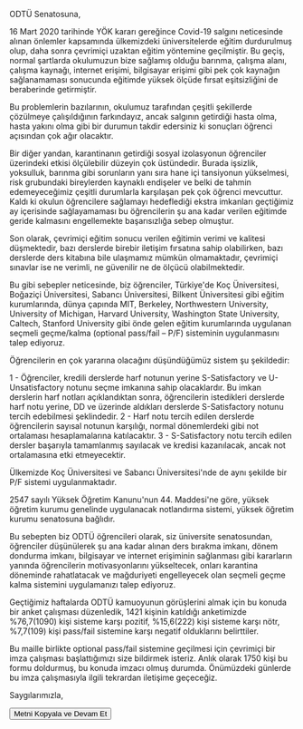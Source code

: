 ODTÜ Senatosuna,

16 Mart 2020 tarihinde YÖK kararı gereğince Covid-19 salgını neticesinde alınan önlemler kapsamında ülkemizdeki üniversitelerde eğitim durdurulmuş olup, daha sonra çevrimiçi uzaktan eğitim yöntemine geçilmiştir.
Bu geçiş, normal şartlarda okulumuzun bize sağlamış olduğu barınma, çalışma alanı, çalışma kaynağı, internet erişimi, bilgisayar erişimi gibi pek çok kaynağın sağlanamaması sonucunda eğitimde yüksek ölçüde fırsat eşitsizliğini de beraberinde getirmiştir.

Bu problemlerin bazılarının, okulumuz tarafından çeşitli şekillerde çözülmeye çalışıldığının farkındayız, ancak salgının getirdiği hasta olma, hasta yakını olma gibi bir durumun takdir edersiniz ki sonuçları öğrenci açısından çok ağır olacaktır.

Bir diğer yandan, karantinanın getirdiği sosyal izolasyonun öğrenciler üzerindeki etkisi ölçülebilir düzeyin çok üstündedir. Burada işsizlik, yoksulluk, barınma gibi sorunların yanı sıra hane içi tansiyonun yükselmesi, risk grubundaki bireylerden kaynaklı endişeler ve belki de tahmin edemeyeceğimiz çeşitli durumlarla karşılaşan pek çok öğrenci mevcuttur. Kaldı ki okulun öğrencilere sağlamayı hedeflediği ekstra imkanları geçtiğimiz ay içerisinde sağlayamaması bu öğrencilerin şu ana kadar verilen eğitimde geride kalmasını engellemekte başarısızlığa sebep olmuştur.

Son olarak, çevrimiçi eğitim sonucu verilen eğitimin verimi ve kalitesi düşmektedir, bazı derslerde birebir iletişim fırsatına sahip olabilirken, bazı derslerde ders kitabına bile ulaşmamız mümkün olmamaktadır, çevrimiçi sınavlar ise ne verimli, ne güvenilir ne de ölçücü olabilmektedir.

Bu gibi sebepler neticesinde, biz öğrenciler, Türkiye'de Koç Üniversitesi, Boğaziçi Üniversitesi, Sabancı Üniversitesi, Bilkent Üniversitesi gibi eğitim kurumlarında, dünya çapında MIT, Berkeley, Northwestern University, University of Michigan, Harvard University, Washington State University, Caltech, Stanford University gibi önde gelen eğitim kurumlarında uygulanan seçmeli geçme/kalma (optional pass/fail – P/F) sisteminin uygulanmasını talep ediyoruz.

Öğrencilerin en çok yararına olacağını düşündüğümüz sistem şu şekildedir:

1 - Öğrenciler, kredili derslerde harf notunun yerine S-Satisfactory ve U-Unsatisfactory notunu seçme imkanına sahip olacaklardır. Bu imkan derslerin harf notları açıklandıktan sonra, öğrencilerin istedikleri derslerde harf notu yerine, DD ve üzerinde aldıkları derslerde S-Satisfactory notunu tercih edebilmesi şeklindedir.
2 - Harf notu tercih edilen derslerde öğrencilerin sayısal notunun karşılığı, normal dönemlerdeki gibi not ortalaması hesaplamalarına katılacaktır.
3 - S-Satisfactory notu tercih edilen dersler başarıyla tamamlanmış sayılacak ve kredisi kazanılacak, ancak not ortalamasına etki etmeyecektir.

Ülkemizde Koç Üniversitesi ve Sabancı Üniversitesi'nde de aynı şekilde bir P/F sistemi uygulanmaktadır.

2547 sayılı Yüksek Öğretim Kanunu'nun 44. Maddesi'ne göre, yüksek öğretim kurumu genelinde uygulanacak notlandırma sistemi, yüksek öğretim kurumu senatosuna bağlıdır.

Bu sebepten biz ODTÜ öğrencileri olarak, siz üniversite senatosundan, öğrenciler düşünülerek şu ana kadar alınan ders bırakma imkanı, dönem dondurma imkanı, bilgisayar ve internet erişiminin sağlanması gibi kararların yanında öğrencilerin motivasyonlarını yükseltecek, onları karantina döneminde rahatlatacak ve mağduriyeti engelleyecek olan seçmeli geçme kalma sistemini uygulamanızı talep ediyoruz.

Geçtiğimiz haftalarda ODTÜ kamuoyunun görüşlerini almak için bu konuda bir anket çalışması düzenledik, 1421 kişinin katıldığı anketimizde %76,7(1090) kişi sisteme karşı pozitif, %15,6(222) kişi sisteme karşı nötr, %7,7(109) kişi pass/fail sistemine karşı negatif olduklarını belirttiler.

Bu maille birlikte optional pass/fail sistemine geçilmesi için çevrimiçi bir imza çalışması başlattığımızı size bildirmek isteriz. Anlık olarak 1750 kişi bu formu doldurmuş, bu konuda imzacı olmuş durumda. Önümüzdeki günlerde bu imza çalışmasıyla ilgili tekrardan iletişime geçeceğiz.

Saygılarımızla,

<textarea style="display: none;" id="textarea">
ODTÜ Senatosuna,

16 Mart 2020 tarihinde YÖK kararı gereğince Covid-19 salgını neticesinde alınan önlemler kapsamında ülkemizdeki üniversitelerde eğitim durdurulmuş olup, daha sonra çevrimiçi uzaktan eğitim yöntemine geçilmiştir.
Bu geçiş, normal şartlarda okulumuzun bize sağlamış olduğu barınma, çalışma alanı, çalışma kaynağı, internet erişimi, bilgisayar erişimi gibi pek çok kaynağın sağlanamaması sonucunda eğitimde yüksek ölçüde fırsat eşitsizliğini de beraberinde getirmiştir.

Bu problemlerin bazılarının, okulumuz tarafından çeşitli şekillerde çözülmeye çalışıldığının farkındayız, ancak salgının getirdiği hasta olma, hasta yakını olma gibi bir durumun takdir edersiniz ki sonuçları öğrenci açısından çok ağır olacaktır.

Bir diğer yandan, karantinanın getirdiği sosyal izolasyonun öğrenciler üzerindeki etkisi ölçülebilir düzeyin çok üstündedir. Burada işsizlik, yoksulluk, barınma gibi sorunların yanı sıra hane içi tansiyonun yükselmesi, risk grubundaki bireylerden kaynaklı endişeler ve belki de tahmin edemeyeceğimiz çeşitli durumlarla karşılaşan pek çok öğrenci mevcuttur. Kaldı ki okulun öğrencilere sağlamayı hedeflediği ekstra imkanları geçtiğimiz ay içerisinde sağlayamaması bu öğrencilerin şu ana kadar verilen eğitimde geride kalmasını engellemekte başarısızlığa sebep olmuştur.

Son olarak, çevrimiçi eğitim sonucu verilen eğitimin verimi ve kalitesi düşmektedir, bazı derslerde birebir iletişim fırsatına sahip olabilirken, bazı derslerde ders kitabına bile ulaşmamız mümkün olmamaktadır, çevrimiçi sınavlar ise ne verimli, ne güvenilir ne de ölçücü olabilmektedir.
target
Bu gibi sebepler neticesinde, biz öğrenciler, Türkiye'de Koç Üniversitesi, Boğaziçi Üniversitesi, Sabancı Üniversitesi, Bilkent Üniversitesi gibi eğitim kurumlarında, dünya çapında MIT, Berkeley, Northwestern University, University of Michigan, Harvard University, Washington State University, Caltech, Stanford University gibi önde gelen eğitim kurumlarında uygulanan seçmeli geçme/kalma (optional pass/fail – P/F) sisteminin uygulanmasını talep ediyoruz.

Öğrencilerin en çok yararına olacağını düşündüğümüz sistem şu şekildedir:

1 - Öğrenciler, kredili derslerde harf notunun yerine S-Satisfactory ve U-Unsatisfactory notunu seçme imkanına sahip olacaklardır. Bu imkan derslerin harf notları açıklandıktan sonra, öğrencilerin istedikleri derslerde harf notu yerine, DD ve üzerinde aldıkları derslerde S-Satisfactory notunu tercih edebilmesi şeklindedir.
2 - Harf notu tercih edilen derslerde öğrencilerin sayısal notunun karşılığı, normal dönemlerdeki gibi not ortalaması hesaplamalarına katılacaktır.
3 - S-Satisfactory notu tercih edilen dersler başarıyla tamamlanmış sayılacak ve kredisi kazanılacak, ancak not ortalamasına etki etmeyecektir.

Ülkemizde Koç Üniversitesi ve Sabancı Üniversitesi'nde de aynı şekilde bir P/F sistemi uygulanmaktadır.

2547 sayılı Yüksek Öğretim Kanunu'nun 44. Maddesi'ne göre, yüksek öğretim kurumu genelinde uygulanacak notlandırma sistemi, yüksek öğretim kurumu senatosuna bağlıdır.

Bu sebepten biz ODTÜ öğrencileri olarak, siz üniversite senatosundan, öğrenciler düşünülerek şu ana kadar alınan ders bırakma imkanı, dönem dondurma imkanı, bilgisayar ve internet erişiminin sağlanması gibi kararların yanında öğrencilerin motivasyonlarını yükseltecek, onları karantina döneminde rahatlatacak ve mağduriyeti engelleyecek olan seçmeli geçme kalma sistemini uygulamanızı talep ediyoruz.

Geçtiğimiz haftalarda ODTÜ kamuoyunun görüşlerini almak için bu konuda bir anket çalışması düzenledik, 1421 kişinin katıldığı anketimizde %76,7(1090) kişi sisteme karşı pozitif, %15,6(222) kişi sisteme karşı nötr, %7,7(109) kişi pass/fail sistemine karşı negatif olduklarını belirttiler.

Bu maille birlikte optional pass/fail sistemine geçilmesi için çevrimiçi bir imza çalışması başlattığımızı size bildirmek isteriz. Anlık olarak 1750 kişi bu formu doldurmuş, bu konuda imzacı olmuş durumda. Önümüzdeki günlerde bu imza çalışmasıyla ilgili tekrardan iletişime geçeceğiz.

Saygılarımızla

</textarea>

<button id="button" data-clipboard-action="copy" data-clipboard-target="#textarea" data-tippy-content="Kopyalandı. Mail açılıyor">
    Metni Kopyala ve Devam Et
</button>

<script src="https://unpkg.com/@popperjs/core@2"></script>
<script src="https://unpkg.com/tippy.js@6"></script>
<script src="https://cdnjs.cloudflare.com/ajax/libs/clipboard.js/2.0.4/clipboard.min.js"></script>
<script>
document.addEventListener("DOMContentLoaded", function() {
    new ClipboardJS('#button');

    tippy('#button', {
        trigger: 'click',
    });

    document.getElementById('button').addEventListener('click', function() {
        setTimeout(function() {
            window.location.href = 'mailto:rektor@metu.edu.tr?subject=Alternatif%20Notlandırma%20Sistemi&cc=kok@metu.edu.tr,tgencoz@metu.edu.tr,ahmety@metu.edu.tr,zeyrek@metu.edu.tr,orahmet@metu.edu.tr,balkan@metu.edu.tr,neriman@metu.edu.tr,rsari@metu.edu.tr,ozgul@metu.edu.tr,kyasar@metu.edu.tr,dezeyrek@metu.edu.tr,ougur@metu.edu.tr,sabaris@metu.edu.tr,kalipcil@metu.edu.tr,gtuncer@metu.edu.tr,bkirkici@metu.edu.tr';
        }, 550);
    });
});
</script>
